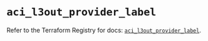 # `aci_l3out_provider_label`

Refer to the Terraform Registry for docs: [`aci_l3out_provider_label`](https://registry.terraform.io/providers/ciscodevnet/aci/2.17.0/docs/resources/l3out_provider_label).
